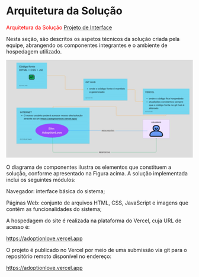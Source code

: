 # Arquitetura da Solução

<span style="color:red">Arquitetura da Solução  <a href="3-Projeto de Interface.md"> Projeto de Interface</a></span>

Nesta seção, são descritos os aspetos técnicos da solução criada pela equipe, abrangendo os componentes integrantes e o ambiente de hospedagem utilizado. 

![arquitetura](img/arquitetura.png)
 
O diagrama de componentes ilustra os elementos que constituem a solução, conforme apresentado na Figura acima. A solução implementada inclui os seguintes módulos: 

Navegador: interface básica do sistema; 

Páginas Web: conjunto de arquivos HTML, CSS, JavaScript e imagens que contêm as funcionalidades do sistema; 

 

A hospedagem do site é realizada na plataforma do  Vercel, cuja URL de acesso é: 

https://adoptionlove.vercel.app 

O projeto é publicado no Vercel por meio de uma submissão via git para o repositório remoto disponível no endereço: 

https://adoptionlove.vercel.app 